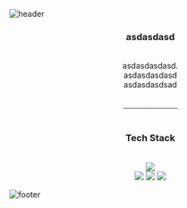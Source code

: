 ![header](https://capsule-render.vercel.app/api?type=waving&&color=gradient&height=100&section=header&fontSize=90)
<div align = "center">
  <h3>asdasdasd</h3><br/>
  asdasdasdasd.<br/>
  asdasdasdasd<br/>
  asdasdasdsad<br/>
  <br/>
  ﹏﹏﹏﹏﹏﹏﹏
  <br/>
  <br/>
  <h3> Tech Stack </h3>
  <br/>
  <img src="https://img.shields.io/badge/Git-F05032?style=flat-square&logo=Git&logoColor=white"/><br/>
  <img src="https://img.shields.io/badge/C-A8B9CC?style=flat-square&logo=C&logoColor=white"/>
  <img src="https://img.shields.io/badge/C++-A8B9CC?style=flat-square&logo=C++&logoColor=white"/>
  <img src="https://img.shields.io/badge/.net-A8B9CC?style=flat-square&logo=.net&logoColor=purple"/>
</div>

![footer](https://capsule-render.vercel.app/api?type=waving&&color=gradient&height=100&section=footer&fontSize=90)



